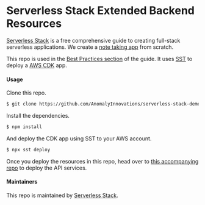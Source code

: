 # Serverless Stack Extended Backend Resources

[Serverless Stack](https://serverless-stack.com) is a free comprehensive guide to creating full-stack serverless applications. We create a [note taking app](https://demo2.serverless-stack.com) from scratch.

This repo is used in the [Best Practices section](https://serverless-stack.com/chapters/best-practices-for-building-serverless-apps.html) of the guide. It uses [SST](https://github.com/serverless-stack/serverless-stack) to deploy a [AWS CDK](https://aws.amazon.com/cdk/) app.

#### Usage

Clone this repo.

``` bash
$ git clone https://github.com/AnomalyInnovations/serverless-stack-demo-ext-resources
```

Install the dependencies.

``` bash
$ npm install
```

And deploy the CDK app using SST to your AWS account.

``` bash
$ npx sst deploy
```

Once you deploy the resources in this repo, head over to [this accompanying repo](https://github.com/AnomalyInnovations/serverless-stack-demo-ext-api) to deploy the API services.

#### Maintainers

This repo is maintained by [Serverless Stack](https://serverless-stack.com).

[Email]: mailto:hello@serverless-stack.com


